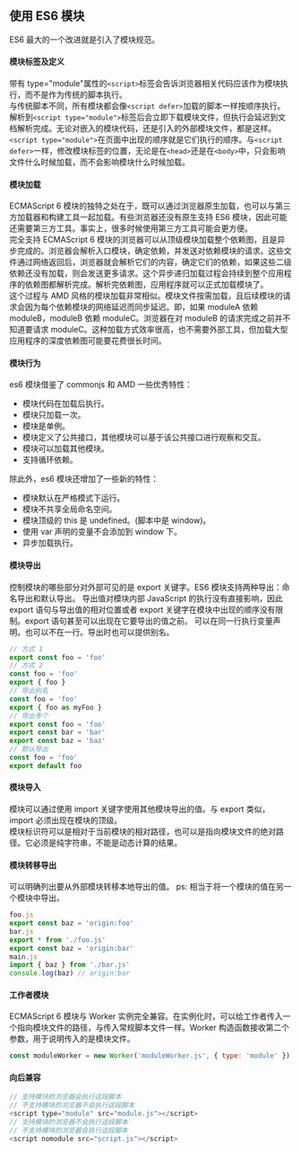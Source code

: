 ## 使用 ES6 模块

ES6 最大的一个改进就是引入了模块规范。

#### 模块标签及定义

带有 type="module"属性的`<script>`标签会告诉浏览器相关代码应该作为模块执行，而不是作为传统的脚本执行。  
与传统脚本不同，所有模块都会像`<script defer>`加载的脚本一样按顺序执行。解析到`<script type="module">`标签后会立即下载模块文件，但执行会延迟到文档解析完成。无论对嵌入的模块代码，还是引入的外部模块文件，都是这样。`<script type="module">`在页面中出现的顺序就是它们执行的顺序。与`<script defer>`一样，修改模块标签的位置，无论是在`<head>`还是在`<body>`中，只会影响文件什么时候加载，而不会影响模块什么时候加载。

#### 模块加载

ECMAScript 6 模块的独特之处在于，既可以通过浏览器原生加载，也可以与第三方加载器和构建工具一起加载。有些浏览器还没有原生支持 ES6 模块，因此可能还需要第三方工具。事实上，很多时候使用第三方工具可能会更方便。  
完全支持 ECMAScript 6 模块的浏览器可以从顶级模块加载整个依赖图，且是异步完成的。浏览器会解析入口模块，确定依赖，并发送对依赖模块的请求。这些文件通过网络返回后，浏览器就会解析它们的内容，确定它们的依赖，如果这些二级依赖还没有加载，则会发送更多请求。这个异步递归加载过程会持续到整个应用程序的依赖图都解析完成。解析完依赖图，应用程序就可以正式加载模块了。  
这个过程与 AMD 风格的模块加载非常相似。模块文件按需加载，且后续模块的请求会因为每个依赖模块的网络延迟而同步延迟。即，如果 moduleA 依赖 moduleB，moduleB 依赖 moduleC。浏览器在对 moduleB 的请求完成之前并不知道要请求 moduleC。这种加载方式效率很高，也不需要外部工具，但加载大型应用程序的深度依赖图可能要花费很长时间。

#### 模块行为

es6 模块借鉴了 commonjs 和 AMD 一些优秀特性：

- 模块代码在加载后执行。
- 模块只加载一次。
- 模块是单例。
- 模块定义了公共接口，其他模块可以基于该公共接口进行观察和交互。
- 模块可以加载其他模块。
- 支持循环依赖。

除此外，es6 模块还增加了一些新的特性：

- 模块默认在严格模式下运行。
- 模块不共享全局命名空间。
- 模块顶级的 this 是 undefined。(脚本中是 window)。
- 使用 var 声明的变量不会添加到 window 下。
- 异步加载执行。

#### 模块导出

控制模块的哪些部分对外部可见的是 export 关键字。ES6 模块支持两种导出：命名导出和默认导出。
导出值对模块内部 JavaScript 的执行没有直接影响，因此 export 语句与导出值的相对位置或者 export 关键字在模块中出现的顺序没有限制。export 语句甚至可以出现在它要导出的值之前。
可以在同一行执行变量声明。也可以不在一行。导出时也可以提供别名。

```js
// 方式 1
export const foo = 'foo'
// 方式 2
const foo = 'foo'
export { foo }
// 导出别名
const foo = 'foo'
export { foo as myFoo }
// 导出多个
export const foo = 'foo'
export const bar = 'bar'
export const baz = 'baz'
// 默认导出
const foo = 'foo'
export default foo
```

#### 模块导入

模块可以通过使用 import 关键字使用其他模块导出的值。与 export 类似，import 必须出现在模块的顶级。  
模块标识符可以是相对于当前模块的相对路径，也可以是指向模块文件的绝对路径。它必须是纯字符串，不能是动态计算的结果。

#### 模块转移导出

可以明确列出要从外部模块转移本地导出的值。
ps: 相当于将一个模块的值在另一个模块中导出。

```js
foo.js
export const baz = 'origin:foo'
bar.js
export * from './foo.js'
export const baz = 'origin:bar'
main.js
import { baz } from './bar.js'
console.log(baz) // origin:bar
```

#### 工作者模块

ECMAScript 6 模块与 Worker 实例完全兼容。在实例化时，可以给工作者传入一个指向模块文件的路径，与传入常规脚本文件一样。Worker 构造函数接收第二个参数，用于说明传入的是模块文件。

```js
const moduleWorker = new Worker('moduleWorker.js', { type: 'module' })
```

#### 向后兼容

```js
// 支持模块的浏览器会执行这段脚本
// 不支持模块的浏览器不会执行这段脚本
<script type="module" src="module.js"></script>
// 支持模块的浏览器不会执行这段脚本
// 不支持模块的浏览器会执行这段脚本
<script nomodule src="script.js"></script>
```
